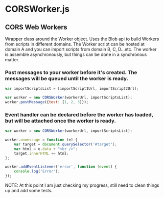# CORSWorker.js

## CORS Web Workers
Wrapper class around the Worker object. Uses the Blob api to build Workers from scripts in different domains. The Worker
script can be hosted at domain A and you can import scripts from domain B, C, D...etc. The worker is assemble asynchronously, but things can be done in a synchronous matter.

### Post messages to your worker before it's created. The messages will be queued until the worker is ready.
```javascript
var importScriptsList = [importScript1Url, importScript2Url];

var worker = new CORSWorker(workerUrl, importScriptsList);
worker.postMessage({test: [1, 2, 3]});
```

### Event handler can be declared before the worker has loaded, but will be attached once the worker is ready.
```javascript
var worker = new CORSWorker(workerUrl, importScriptsList);

worker.onmessage = function (e) {
    var target = document.querySelector('#target');
    var html = e.data + "<br />";
    target.innerHTML += html;
};

worker.addEventListener('error', function (event) {
    console.log('Error');
});
```
NOTE: At this point I am just checking my progress, still need to clean things up and add some tests.
